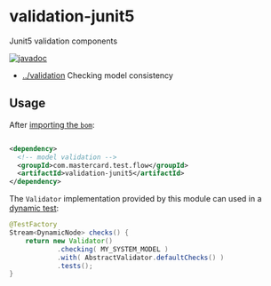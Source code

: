 
<!-- title start -->

# validation-junit5

Junit5 validation components

[![javadoc](https://javadoc.io/badge2/com.mastercard.test.flow/validation-junit5/javadoc.svg)](https://javadoc.io/doc/com.mastercard.test.flow/validation-junit5)

 * [../validation](..) Checking model consistency

<!-- title end -->

## Usage

After [importing the `bom`](../../bom):

```xml

<dependency>
  <!-- model validation -->
  <groupId>com.mastercard.test.flow</groupId>
  <artifactId>validation-junit5</artifactId>
</dependency>
```

The `Validator` implementation provided by this module can used in a [dynamic test](https://junit.org/junit5/docs/current/user-guide/#writing-tests-dynamic-tests):

```java
@TestFactory
Stream<DynamicNode> checks() {
	return new Validator()
			.checking( MY_SYSTEM_MODEL )
			.with( AbstractValidator.defaultChecks() )
			.tests();
}
```
